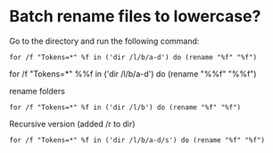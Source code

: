 # Batch rename files to lowercase?


Go to the directory and run the following command:

`for /f "Tokens=*" %f in ('dir /l/b/a-d') do (rename "%f" "%f")`

for /f "Tokens=*" %%f in ('dir /l/b/a-d') do (rename "%%f" "%%f")

rename folders

`for /f "Tokens=*" %f in ('dir /l/b') do (rename "%f" "%f")`

Recursive version (added /r to dir)

`for /f "Tokens=*" %f in ('dir /l/b/a-d/s') do (rename "%f" "%f")`

